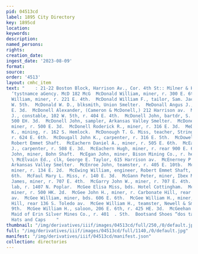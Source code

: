 ```yaml
---
pid: 04513cd
label: 1895 City Directory
key: 1895cd
location: 
keywords: 
description: 
named_persons: 
rights: 
creation_date: 
ingest_date: '2023-08-09'
format: 
source: 
order: '4513'
layout: cmhc_item
text: "    : 21-22 Boston Block, Harrison Av., Cor. 4th St:: Milner & Hurd,” *rioszen
  ‘tystnamce aGency. McD 182 McG  McDonald William, miner, r. 300 E. 6th.  McDonald
  William, miner, r. 221 E. 4th.  McDonald William F., tailor, Sam. Jacobs, r. 225
  W. 5th.  McDonald W. D., blksmith, Union Smelter.  MeDonall Angus J., r. rear 420
  E. 3d.  McDonell Alexander, (Cameron & McDonell,) 212 Harrison av.  McDonell James
  J., constable, 102 W. 5th, r. 404 E. 4th.  McDonell John, bartdr, S. Lavinsky, r.
  500 EH. 3d.  McDonell John, sampler, Arkansas Valley Smelter.  McDonell John J.,
  miner, r. 500 E. 3d.  McDonell Roderick R., miner, r. 316 E. 3d.  MeDonough John
  K., mining, r. 162 S. Hemlock.  McDonough T. G. Miss, teacher, Stringtown School.
  r. 624 E. 6th.  McDougall John K., carpenter, r. 316 E. 5th.  McDowell N. B., watchman,
  Robert Emmet Shaft.  McEachern Daniel A., miner, r. 505 E. 6th.  McEachern Donald
  J., carpenter, r. 508 E. 3d.  McEachern Hugh, miner, r. rear 900 E. 6th.  McEachern
  John, miner, Bohn Shaft.  McEgan John, miner, Bison Mining Co., r. head EK. 4th.
  \ McElvain Ed., clk, George E. Taylor, 615 Harrison av.  McEnerney P. J., wheeler,
  Arkansas Valley Smelter.  McEnroe John, teamster, r. 405 E. 10tb.  McEwen John W.,
  miner, r. 134 E. 2d.  McEwing William, engineer, Robert Emmet Shaft, r. 4144 E.
  6th.  McFaul Mary L. Miss, r. 140 E. 3d.  McGann Peter, miner, Ibex Mining Co.  McGarry
  James, miner, r. 707 E. 4th.  McGarry John W., miner, r. 707 E. 4th.  McGavin Thomas,
  lab, r. 1407 N. Poplar.  McGee Elisa Miss, bds. Hotel Cottingham.  McGee G. Edward,
  miner, r. 500 HK. 2d.  McGee John H., miner, r. Carbonate Hill, rear 136 S. Toledo
  av.  McGee William, miner, bds. 606 E. 6th.  McGee William H., miner, r. Carbonate
  Hill, rear 136 S. Toledo av.  McGee William H., teamster, Newell & Smith, 229 E.
  9th.  McGee William H., saloon, 206 E. 6th, r. 425 HE. 3d.  McGeehan Hugh, miner,
  Maid of Erin Silver Mines Co., r. 401  . Sth.  Bootsand Shoes “dos tarrucn See”
  Hats and Caps    "
thumbnail: "/img/derivatives/iiif/images/04513cd/full/250,/0/default.jpg"
full: "/img/derivatives/iiif/images/04513cd/full/1140,/0/default.jpg"
manifest: "/img/derivatives/iiif/04513cd/manifest.json"
collection: directories
---
```

